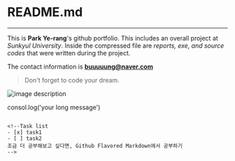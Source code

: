 <!--Heading-->
# README.md
<!--Line-->
___

<!--Text attributes-->
This is **Park Ye-rang**'s github portfolio.
This includes an overall project at *Sunkyul University*.
Inside the compressed file are *reports, exe, and source codes* that were written during the project.

The contact information is **buuuuung@naver.com**

<!--Quote-->
> Don't forget to code your dream.

<!--bullet list
Fruite:
* apple
* lemon
Other fruite:
- peach
- melon
-->

<!--Numbered list
1. first
2. second
3. third
-->

<!--Link
Click [here](http://www.naver.com/)
-->

<!--Image-->
![image description](https://i.pinimg.com/736x/12/38/f2/1238f24679c9585c0e68783a90d71a92.jpg)

<!--Table
|Header|Description|
|:--:|:--:|
|Cell1|Cell2|
|Cell3|Cell4|
-->

<!--Code
`console.log('your message')`

```js <!-- 여기에 코드이름 적으면 예쁘게 적용됨 :)-->
 consol.log('your long message') 
 ```-->

 <!--Task list
 - [x] task1
 - [ ] task2
 조금 더 공부해보고 싶다면, Github Flavored Markdown에서 공부하기
 -->

